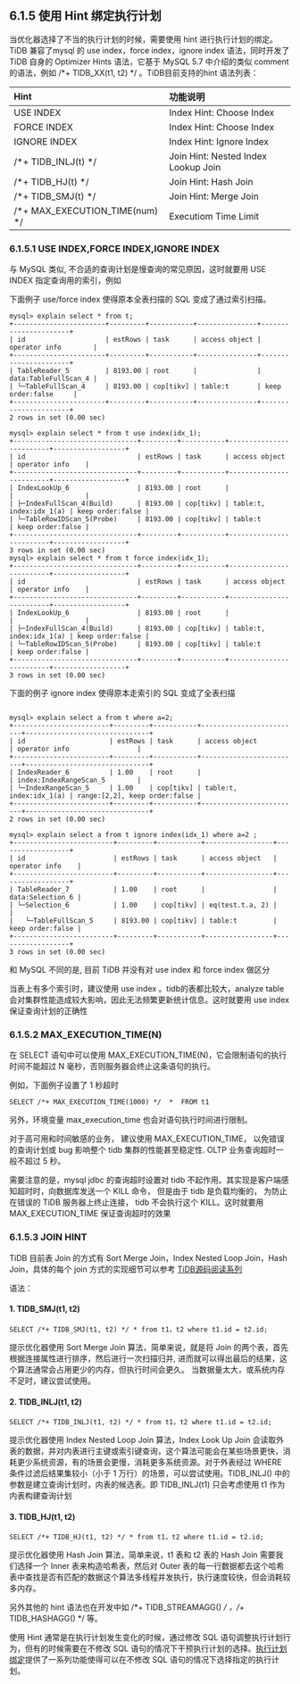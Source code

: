 ## 6.1.5 使用 Hint 绑定执行计划
当优化器选择了不当的执行计划的时候，需要使用 hint 进行执行计划的绑定。TiDB 兼容了mysql 的 use index，force index，ignore index 语法，同时开发了 TiDB 自身的 Optimizer Hints 语法，它基于 MySQL 5.7 中介绍的类似 comment 的语法，例如 /*+ TIDB_XX(t1, t2) */ 。TiDB目前支持的hint 语法列表：

| Hint   | 功能说明   | 
|:----|:----|
| USE INDEX   | Index Hint: Choose Index   | 
| FORCE INDEX   | Index Hint: Choose Index   | 
| IGNORE INDEX   | Index Hint: Ignore Index   | 
| /*+ TIDB_INLJ(t) */   | Join Hint: Nested Index Lookup Join   | 
| /*+ TIDB_HJ(t) */   | Join Hint: Hash Join   | 
| /*+ TIDB_SMJ(t) */   | Join Hint: Merge Join   | 
| /*+ MAX_EXECUTION_TIME(num) */   | Executiom Time Limit   | 


### 6.1.5.1 USE INDEX,FORCE INDEX,IGNORE INDEX
与 MySQL 类似, 不合适的查询计划是慢查询的常见原因，这时就要用 USE INDEX 指定查询用的索引，例如


下面例子 use/force index 使得原本全表扫描的 SQL 变成了通过索引扫描。
```
mysql> explain select * from t;  
+-----------------------+---------+-----------+---------------+----------------------+
| id                    | estRows | task      | access object | operator info        |
+-----------------------+---------+-----------+---------------+----------------------+
| TableReader_5         | 8193.00 | root      |               | data:TableFullScan_4 |
| └─TableFullScan_4     | 8193.00 | cop[tikv] | table:t       | keep order:false     |
+-----------------------+---------+-----------+---------------+----------------------+
2 rows in set (0.00 sec)   

mysql> explain select * from t use index(idx_1);  
+-------------------------------+---------+-----------+-------------------------+------------------+
| id                            | estRows | task      | access object           | operator info    |
+-------------------------------+---------+-----------+-------------------------+------------------+
| IndexLookUp_6                 | 8193.00 | root      |                         |                  |
| ├─IndexFullScan_4(Build)      | 8193.00 | cop[tikv] | table:t, index:idx_1(a) | keep order:false |
| └─TableRowIDScan_5(Probe)     | 8193.00 | cop[tikv] | table:t                 | keep order:false |
+-------------------------------+---------+-----------+-------------------------+------------------+
3 rows in set (0.00 sec)    
mysql> explain select * from t force index(idx_1);  
+-------------------------------+---------+-----------+-------------------------+------------------+
| id                            | estRows | task      | access object           | operator info    |
+-------------------------------+---------+-----------+-------------------------+------------------+
| IndexLookUp_6                 | 8193.00 | root      |                         |                  |
| ├─IndexFullScan_4(Build)      | 8193.00 | cop[tikv] | table:t, index:idx_1(a) | keep order:false |
| └─TableRowIDScan_5(Probe)     | 8193.00 | cop[tikv] | table:t                 | keep order:false |
+-------------------------------+---------+-----------+-------------------------+------------------+
3 rows in set (0.00 sec)
```

下面的例子 ignore index 使得原本走索引的 SQL  变成了全表扫描
```

mysql> explain select a from t where a=2;  
+------------------------+---------+-----------+-------------------------+-------------------------------+
| id                     | estRows | task      | access object           | operator info                 |
+------------------------+---------+-----------+-------------------------+-------------------------------+
| IndexReader_6          | 1.00    | root      |                         | index:IndexRangeScan_5        |
| └─IndexRangeScan_5     | 1.00    | cop[tikv] | table:t, index:idx_1(a) | range:[2,2], keep order:false |
+------------------------+---------+-----------+-------------------------+-------------------------------+
2 rows in set (0.00 sec)   

mysql> explain select a from t ignore index(idx_1) where a=2 ;
+-------------------------+---------+-----------+-----------------+------------------+
| id                      | estRows | task      | access object   | operator info    |
+-------------------------+---------+-----------+-----------------+------------------+
| TableReader_7           | 1.00    | root      |                 | data:Selection_6 |
| └─Selection_6           | 1.00    | cop[tikv] | eq(test.t.a, 2) |                  |
|   └─TableFullScan_5     | 8193.00 | cop[tikv] | table:t         | keep order:false |
+-------------------------+---------+-----------+-----------------+------------------+
3 rows in set (0.00 sec)   
```

和 MySQL 不同的是, 目前 TiDB 并没有对 use index 和 force index 做区分

当表上有多个索引时，建议使用 use index 。tidb的表都比较大，analyze table 会对集群性能造成较大影响，因此无法频繁更新统计信息。这时就要用 use index 保证查询计划的正确性

### 6.1.5.2 MAX_EXECUTION_TIME(N)

在 SELECT 语句中可以使用 MAX_EXECUTION_TIME(N)，它会限制语句的执行时间不能超过 N 毫秒，否则服务器会终止这条语句的执行。

例如，下面例子设置了 1 秒超时
```
SELECT /*+ MAX_EXECUTION_TIME(1000) */  *  FROM t1
```
另外，环境变量 max_execution_time 也会对语句执行时间进行限制。


对于高可用和时间敏感的业务， 建议使用 MAX_EXECUTION_TIME， 以免错误的查询计划或 bug 影响整个 tidb 集群的性能甚至稳定性. OLTP 业务查询超时一般不超过 5 秒。

需要注意的是，mysql jdbc 的查询超时设置对 tidb 不起作用。其实现是客户端感知超时时，向数据库发送一个 KILL 命令， 但是由于 tidb 是负载均衡的， 为防止在错误的 TiDB 服务器上终止连接， tidb 不会执行这个 KILL。这时就要用 MAX_EXECUTION_TIME 保证查询超时的效果

### 6.1.5.3 JOIN HINT

TiDB 目前表 Join 的方式有 Sort Merge Join，Index Nested Loop Join，Hash Join，具体的每个 join 方式的实现细节可以参考 [TiDB源码阅读系列](https://pingcap.com/blog-cn/#TiDB-%E6%BA%90%E7%A0%81%E9%98%85%E8%AF%BB)

语法：


#### 1. TIDB_SMJ(t1, t2)

```
SELECT /*+ TIDB_SMJ(t1, t2) */ * from t1，t2 where t1.id = t2.id;
```
提示优化器使用 Sort Merge Join 算法，简单来说，就是将 Join 的两个表，首先根据连接属性进行排序，然后进行一次扫描归并, 进而就可以得出最后的结果，这个算法通常会占用更少的内存，但执行时间会更久。 当数据量太大，或系统内存不足时，建议尝试使用。


#### 2. TIDB_INLJ(t1, t2)

```
SELECT /*+ TIDB_INLJ(t1, t2) */ * from t1，t2 where t1.id = t2.id;
```
提示优化器使用 Index Nested Loop Join 算法，Index Look Up Join 会读取外表的数据，并对内表进行主键或索引键查询，这个算法可能会在某些场景更快，消耗更少系统资源，有的场景会更慢，消耗更多系统资源。对于外表经过 WHERE 条件过滤后结果集较小（小于 1 万行）的场景，可以尝试使用。TIDB_INLJ() 中的参数是建立查询计划时，内表的候选表。即 TIDB_INLJ(t1) 只会考虑使用 t1 作为内表构建查询计划


#### 3. TIDB_HJ(t1, t2)

```
SELECT /*+ TIDB_HJ(t1, t2) */ * from t1，t2 where t1.id = t2.id;
```
提示优化器使用 Hash Join 算法，简单来说，t1 表和 t2 表的 Hash Join 需要我们选择一个 Inner 表来构造哈希表，然后对 Outer 表的每一行数据都去这个哈希表中查找是否有匹配的数据这个算法多线程并发执行，执行速度较快，但会消耗较多内存。

另外其他的 hint 语法也在开发中如 /*+ TIDB_STREAMAGG() */ ，/*+ TIDB_HASHAGG() */ 等。

使用 Hint 通常是在执行计划发生变化的时候，通过修改 SQL 语句调整执行计划行为，但有的时候需要在不修改 SQL 语句的情况下干预执行计划的选择。[执行计划绑定](https://pingcap.com/docs-cn/stable/reference/performance/execution-plan-bind/)提供了一系列功能使得可以在不修改 SQL 语句的情况下选择指定的执行计划。




# 

